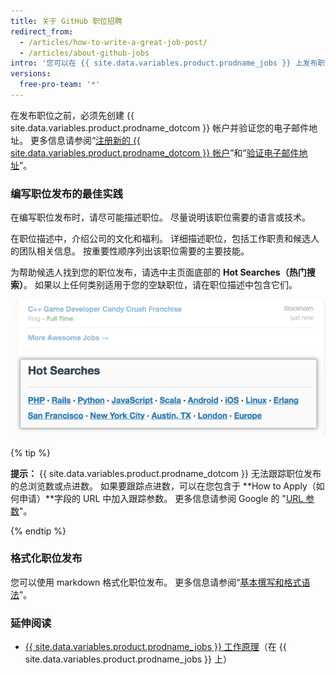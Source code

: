 ```yaml
---
title: 关于 GitHub 职位招聘
redirect_from:
  - /articles/how-to-write-a-great-job-post/
  - /articles/about-github-jobs
intro: '您可以在 {{ site.data.variables.product.prodname_jobs }} 上发布职位招聘，为您的企业寻找人才。'
versions:
  free-pro-team: '*'
---
```


在发布职位之前，必须先创建 {{ site.data.variables.product.prodname_dotcom }} 帐户并验证您的电子邮件地址。 更多信息请参阅“[注册新的 {{ site.data.variables.product.prodname_dotcom }} 帐户](/articles/signing-up-for-a-new-github-account)”和“[验证电子邮件地址](/articles/verifying-your-email-address)”。

### 编写职位发布的最佳实践

在编写职位发布时，请尽可能描述职位。 尽量说明该职位需要的语言或技术。

在职位描述中，介绍公司的文化和福利。 详细描述职位，包括工作职责和候选人的团队相关信息。 按重要性顺序列出该职位需要的主要技能。

为帮助候选人找到您的职位发布，请选中主页面底部的 **Hot Searches（热门搜索）**。 如果以上任何类别适用于您的空缺职位，请在职位描述中包含它们。

![{{ site.data.variables.product.prodname_dotcom }} 的 Hot Searches（热门搜索）部分](/assets/images/help/jobs/hot-searches.png)

{% tip %}

**提示：** {{ site.data.variables.product.prodname_dotcom }} 无法跟踪职位发布的总浏览数或点进数。 如果要跟踪点进数，可以在您包含于 **How to Apply（如何申请）**字段的 URL 中加入跟踪参数。 更多信息请参阅 Google 的 "[URL 参数](https://support.google.com/google-ads/answer/6277564?hl=en)"。

{% endtip %}

### 格式化职位发布

您可以使用 markdown 格式化职位发布。 更多信息请参阅“[基本撰写和格式语法](/articles/basic-writing-and-formatting-syntax)”。

### 延伸阅读

- [{{ site.data.variables.product.prodname_jobs }} 工作原理](https://jobs.github.com/faq)（在 {{ site.data.variables.product.prodname_jobs }} 上）
